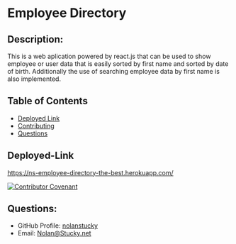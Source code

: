 # Employee Directory

## Description: 
This is a web aplication powered by react.js that can be used to show employee or user data that is easily sorted by first name and sorted by date of birth. Additionally the use of searching employee data by first name is also implemented. 

## Table of Contents

* [Deployed Link](#deployed-link)
* [Contributing](#contributing)
* [Questions](#questions)

## Deployed-Link
<https://ns-employee-directory-the-best.herokuapp.com/>

[![Contributor Covenant](https://img.shields.io/badge/Contributor%20Covenant-v2.0%20adopted-ff69b4.svg)](https://www.contributor-covenant.org/version/2/0/code_of_conduct/)

## Questions:
* GitHub Profile:  [nolanstucky](https://github.com/nolanstucky)
* Email: <Nolan@Stucky.net>
